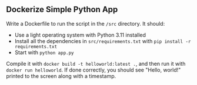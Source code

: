 ## Dockerize Simple Python App

Write a Dockerfile to run the script in the `/src` directory. It should:

* Use a light operating system with Python 3.11 installed
* Install all the dependencies in `src/requirements.txt` with `pip install -r requirements.txt`
* Start with `python app.py`

Compile it with `docker build -t helloworld:latest .`, and then run it with `docker run helloworld`. If done correctly, you should see "Hello, world!" printed to the screen along with a timestamp.
